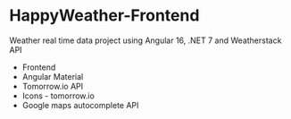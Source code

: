# HappyWeather-Frontend

Weather real time data project using Angular 16, .NET 7 and Weatherstack API

- Frontend
- Angular Material
- Tomorrow.io API
- Icons - tomorrow.io
- Google maps autocomplete API

